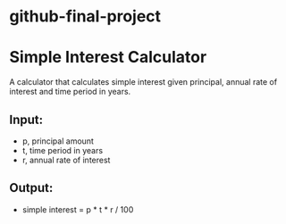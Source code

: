 
# github-final-project

# Simple Interest Calculator

A calculator that calculates simple interest given principal, annual rate of interest and time period in years.

## Input:
- p, principal amount  
- t, time period in years  
- r, annual rate of interest  

## Output:
- simple interest = p * t * r / 100
